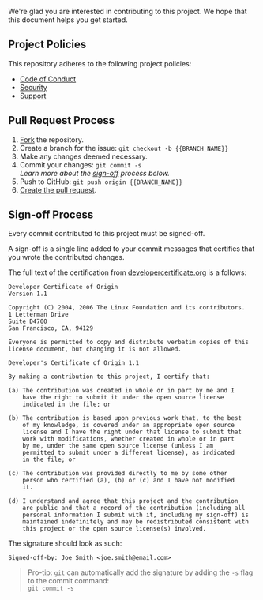 We're glad you are interested in contributing to this project. We hope that this
document helps you get started.

## Project Policies

This repository adheres to the following project policies:

- [Code of Conduct](https://github.com/buildpacks/.github/blob/master/CODE_OF_CONDUCT.md)
- [Security](https://github.com/buildpacks/.github/blob/master/SECURITY.md)
- [Support](https://github.com/buildpacks/.github/blob/master/SUPPORT.md)

## Pull Request Process

1. [Fork][fork] the repository.
2. Create a branch for the issue: `git checkout -b {{BRANCH_NAME}}`
3. Make any changes deemed necessary.
4. Commit your changes: `git commit -s`\
    _Learn more about the [sign-off](#sign-off-process) process below._
5. Push to GitHub: `git push origin {{BRANCH_NAME}}`
6. [Create the pull request][create-pr].


## Sign-off Process

Every commit contributed to this project must be signed-off.

A sign-off is a single line added to your commit messages that certifies that you wrote the contributed changes.

The full text of the certification from [developercertificate.org](http://developercertificate.org/) is a follows:
```
Developer Certificate of Origin
Version 1.1

Copyright (C) 2004, 2006 The Linux Foundation and its contributors.
1 Letterman Drive
Suite D4700
San Francisco, CA, 94129

Everyone is permitted to copy and distribute verbatim copies of this
license document, but changing it is not allowed.

Developer's Certificate of Origin 1.1

By making a contribution to this project, I certify that:

(a) The contribution was created in whole or in part by me and I
    have the right to submit it under the open source license
    indicated in the file; or

(b) The contribution is based upon previous work that, to the best
    of my knowledge, is covered under an appropriate open source
    license and I have the right under that license to submit that
    work with modifications, whether created in whole or in part
    by me, under the same open source license (unless I am
    permitted to submit under a different license), as indicated
    in the file; or

(c) The contribution was provided directly to me by some other
    person who certified (a), (b) or (c) and I have not modified
    it.

(d) I understand and agree that this project and the contribution
    are public and that a record of the contribution (including all
    personal information I submit with it, including my sign-off) is
    maintained indefinitely and may be redistributed consistent with
    this project or the open source license(s) involved.
```

The signature should look as such:

    Signed-off-by: Joe Smith <joe.smith@email.com>

> Pro-tip: `git` can automatically add the signature by adding the `-s` flag to the commit command:\
> `git commit -s`

[fork]: https://help.github.com/en/github/getting-started-with-github/fork-a-repo
[create-pr]: https://help.github.com/en/github/collaborating-with-issues-and-pull-requests/creating-a-pull-request-from-a-fork
